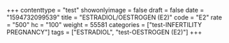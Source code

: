 +++
contenttype = "test"
showonlyimage = false
draft = false
date = "1594732099539"
title = "ESTRADIOL/OESTROGEN (E2)"
code = "E2"
rate = "500"
hc = "100"
weight = 55581
categories = ["test-INFERTILITY PREGNANCY"]
tags = ["ESTRADIOL", "test-OESTROGEN (E2)"]
+++

